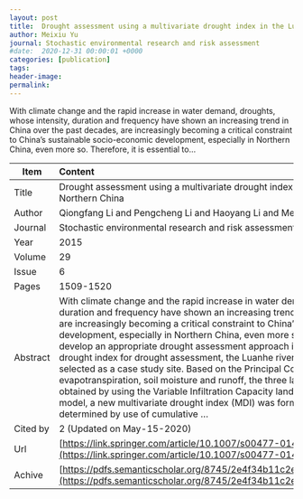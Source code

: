 ```yaml
---
layout: post
title:  Drought assessment using a multivariate drought index in the Luanhe River basin of Northern China
author: Meixiu Yu
journal: Stochastic environmental research and risk assessment
#date:  2020-12-31 00:00:01 +0000
categories: [publication]
tags: 
header-image: 
permalink: 
---
```

With climate change and the rapid increase in water demand, droughts, whose intensity, duration and frequency have shown an increasing trend in China over the past decades, are increasingly becoming a critical constraint to China’s sustainable socio-economic development, especially in Northern China, even more so. Therefore, it is essential to...
<!--the above is the excerpt-->
<!--more-->
<!--the following is the text-->


| Item           | Content    |
| ---------------|:------------|
| Title          | Drought assessment using a multivariate drought index in the Luanhe River basin of Northern China     |
| Author         | Qiongfang Li and Pengcheng Li and Haoyang Li and Meixiu Yu    |
| Journal        | Stochastic environmental research and risk assessment   |
| Year           | 2015      |
| Volume         | 29	   |
| Issue          | 6	   |
| Pages          | 1509-1520	   |
| Abstract       | With climate change and the rapid increase in water demand, droughts, whose intensity, duration and frequency have shown an increasing trend in China over the past decades, are increasingly becoming a critical constraint to China’s sustainable socio-economic development, especially in Northern China, even more so. Therefore, it is essential to develop an appropriate drought assessment approach in China. To propose a suitable drought index for drought assessment, the Luanhe river basin in the northern China was selected as a case study site. Based on the Principal Component Analysis of precipitation, evapotranspiration, soil moisture and runoff, the three latter variables of which were obtained by using the Variable Infiltration Capacity land surface macro-scale hydrology model, a new multivariate drought index (MDI) was formulated, and its thresholds were determined by use of cumulative …	 |
| Cited by			 | 2 (Updated on May-15-2020)   |
| Url  					 | [https://link.springer.com/article/10.1007/s00477-014-0982-4](https://link.springer.com/article/10.1007/s00477-014-0982-4)		   |
| Achive 	       | [https://pdfs.semanticscholar.org/8745/2e4f34b11c2ef34a7fe0f6dd070735168651.pdf](https://pdfs.semanticscholar.org/8745/2e4f34b11c2ef34a7fe0f6dd070735168651.pdf)		 |

